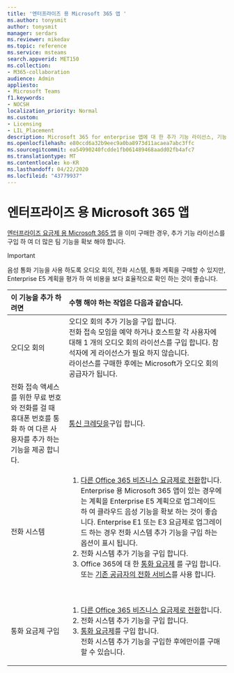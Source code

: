```yaml
---
title: '엔터프라이즈 용 Microsoft 365 앱 '
ms.author: tonysmit
author: tonysmit
manager: serdars
ms.reviewer: mikedav
ms.topic: reference
ms.service: msteams
search.appverid: MET150
ms.collection:
- M365-collaboration
audience: Admin
appliesto:
- Microsoft Teams
f1.keywords:
- NOCSH
localization_priority: Normal
ms.custom:
- Licensing
- LIL_Placement
description: Microsoft 365 for enterprise 앱에 대 한 추가 기능 라이선스, 기능 및 구입 방법에 대해 알아봅니다.
ms.openlocfilehash: e80ccd6a32b9eec9a0ba8973d11acaea7abc3ffc
ms.sourcegitcommit: ea54990240fcdde1fb061489468aadd02fb4afc7
ms.translationtype: MT
ms.contentlocale: ko-KR
ms.lasthandoff: 04/22/2020
ms.locfileid: "43779937"
---
```

# <a name="microsoft-365-apps-for-enterprise"></a>엔터프라이즈 용 Microsoft 365 앱

[엔터프라이즈 요금제 용 Microsoft 365 앱](https://products.office.com/en/business/office-365-proplus-business-software) 을 이미 구매한 경우, 추가 기능 라이선스를 구입 하 여 더 많은 팀 기능을 확보 해야 합니다.

> [!IMPORTANT]
> 음성 통화 기능을 사용 하도록 오디오 회의, 전화 시스템, 통화 계획을 구매할 수 있지만, Enterprise E5 계획을 평가 하 여 비용을 보다 효율적으로 확인 하는 것이 좋습니다.


|이 기능을 추가 하려면 |수행 해야 하는 작업은 다음과 같습니다. |
|:---------------------------|:--------------------------------|
|오디오 회의 <br/> |오디오 회의 추가 기능을 구입 합니다. <br/>전화 접속 모임을 예약 하거나 호스트할 각 사용자에 대해 1 개의 오디오 회의 라이선스를 구입 합니다. 참석자에 게 라이선스가 필요 하지 않습니다. <br/>라이선스를 구매한 후에는 Microsoft가 오디오 회의 공급자가 됩니다. |
|전화 접속 액세스를 위한 무료 번호와 전화를 걸 때 휴대폰 번호를 통화 하 여 다른 사용자를 추가 하는 기능을 제공 합니다. <br/> |[통신 크레딧을](../set-up-communications-credits-for-your-organization.md)구입 합니다.|
|전화 시스템 <br/> |<ol><li>[다른 Office 365 비즈니스 요금제로 전환](https://support.office.com/article/73318661-8f33-478b-bcc7-fb8d69dbb22a)합니다. Enterprise 용 Microsoft 365 앱이 있는 경우에는 계획을 Enterprise E5 계획으로 업그레이드 하 여 클라우드 음성 기능을 확보 하는 것이 좋습니다. Enterprise E1 또는 E3 요금제로 업그레이드 하는 경우 전화 시스템 추가 기능을 구입 하는 옵션이 표시 됩니다. <br/></li><li>전화 시스템 추가 기능을 구입 합니다. <br/></li><li>Office 365에 대 한 [통화 요금제](../calling-plans-for-office-365.md) 를 구입 합니다. <br/>또는 [기존 공급자의 전화 서비스](microsoft-teams-add-on-licensing.md#bkmk_existing)를 사용 합니다.</li></ol>  <br/> |
|통화 요금제 구입 <br/> |<ol><li>[다른 Office 365 비즈니스 요금제로 전환](https://support.office.com/article/73318661-8f33-478b-bcc7-fb8d69dbb22a)합니다. <br/></li><li>전화 시스템 추가 기능을 구입 합니다.</li><li>[통화 요금제](../calling-plans-for-office-365.md)를 구입 합니다.<br/> 전화 시스템 추가 기능을 구입한 후에만이를 구매할 수 있습니다. <br/> |
   
